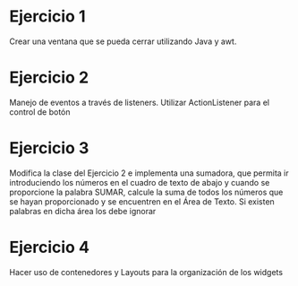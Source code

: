 # Ejercicio 1

Crear una ventana que se pueda cerrar utilizando Java y awt.

# Ejercicio 2

Manejo de eventos a través de listeners. Utilizar ActionListener para el control de botón

# Ejercicio 3

Modifica la clase del Ejercicio 2 e implementa una sumadora, que permita ir introduciendo los números en el cuadro de texto de abajo y cuando se proporcione la palabra SUMAR, calcule la suma de todos los números que se hayan proporcionado y se encuentren en el Área de Texto. Si existen palabras en dicha área los debe ignorar  

# Ejercicio 4

Hacer uso de contenedores y Layouts para la organización de los widgets